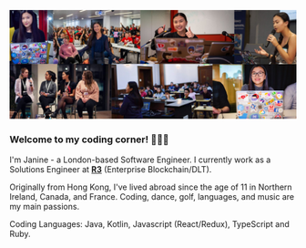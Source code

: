 [![GitHub Banner](/github-banner.jpeg "GitHub Banner")](https://www.linkedin.com/in/janine-luk/)

### Welcome to my coding corner! 👩🏻‍💻

I'm Janine - a London-based Software Engineer.
I currently work as a Solutions Engineer at **[R3](https://www.r3.com/)** (Enterprise Blockchain/DLT). 

Originally from Hong Kong, I've lived abroad since the age of 11 in Northern Ireland, Canada, and France. 
Coding, dance, golf, languages, and music are my main passions.

Coding Languages: Java, Kotlin, Javascript (React/Redux), TypeScript and Ruby. 


<!--
**ja9-look/ja9-look** is a ✨ _special_ ✨ repository because its `README.md` (this file) appears on your GitHub profile.

Here are some ideas to get you started:

- 🔭 I’m currently working on ...
- 🌱 I’m currently learning ...
- 👯 I’m looking to collaborate on ...
- 🤔 I’m looking for help with ...
- 💬 Ask me about ...
- 📫 How to reach me: ...
- 😄 Pronouns: ...
- ⚡ Fun fact: ...
-->
